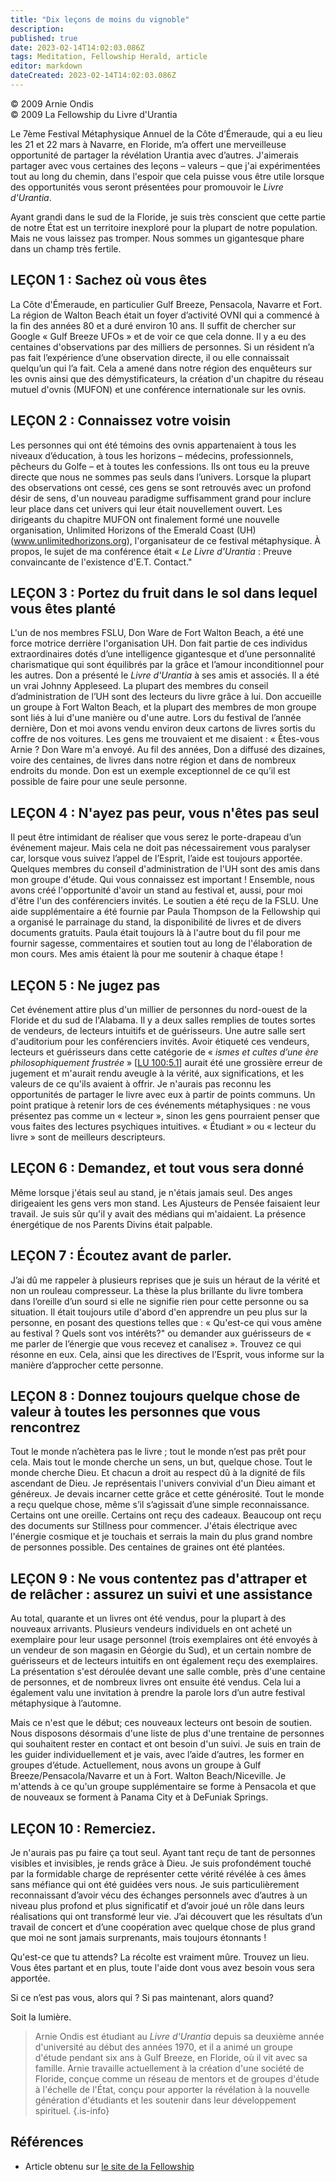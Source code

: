 ```yaml
---
title: "Dix leçons de moins du vignoble"
description: 
published: true
date: 2023-02-14T14:02:03.086Z
tags: Meditation, Fellowship Herald, article
editor: markdown
dateCreated: 2023-02-14T14:02:03.086Z
---
```


<p class="v-card v-sheet theme--light grey lighten-3 px-2">© 2009 Arnie Ondis<br>© 2009 La Fellowship du Livre d'Urantia</p>


Le 7ème Festival Métaphysique Annuel de la Côte d’Émeraude, qui a eu lieu les 21 et 22 mars à Navarre, en Floride, m’a offert une merveilleuse opportunité de partager la révélation Urantia avec d’autres. J'aimerais partager avec vous certaines des leçons – valeurs – que j'ai expérimentées tout au long du chemin, dans l'espoir que cela puisse vous être utile lorsque des opportunités vous seront présentées pour promouvoir le _Livre d'Urantia_. 

Ayant grandi dans le sud de la Floride, je suis très conscient que cette partie de notre État est un territoire inexploré pour la plupart de notre population. Mais ne vous laissez pas tromper. Nous sommes un gigantesque phare dans un champ très fertile. 

## LEÇON 1 : Sachez où vous êtes 

La Côte d'Émeraude, en particulier Gulf Breeze, Pensacola, Navarre et Fort. La région de Walton Beach était un foyer d’activité OVNI qui a commencé à la fin des années 80 et a duré environ 10 ans. Il suffit de chercher sur Google « Gulf Breeze UFOs » et de voir ce que cela donne. Il y a eu des centaines d'observations par des milliers de personnes. Si un résident n’a pas fait l’expérience d’une observation directe, il ou elle connaissait quelqu’un qui l’a fait. Cela a amené dans notre région des enquêteurs sur les ovnis ainsi que des démystificateurs, la création d'un chapitre du réseau mutuel d'ovnis (MUFON) et une conférence internationale sur les ovnis. 

## LEÇON 2 : Connaissez votre voisin 

Les personnes qui ont été témoins des ovnis appartenaient à tous les niveaux d’éducation, à tous les horizons – médecins, professionnels, pêcheurs du Golfe – et à toutes les confessions. Ils ont tous eu la preuve directe que nous ne sommes pas seuls dans l’univers. Lorsque la plupart des observations ont cessé, ces gens se sont retrouvés avec un profond désir de sens, d'un nouveau paradigme suffisamment grand pour inclure leur place dans cet univers qui leur était nouvellement ouvert. Les dirigeants du chapitre MUFON ont finalement formé une nouvelle organisation, Unlimited Horizons of the Emerald Coast (UH) (www.unlimitedhorizons.org), l'organisateur de ce festival métaphysique. À propos, le sujet de ma conférence était « _Le Livre d'Urantia_ : Preuve convaincante de l'existence d'E.T. Contact." 

## LEÇON 3 : Portez du fruit dans le sol dans lequel vous êtes planté 

L'un de nos membres FSLU, Don Ware de Fort Walton Beach, a été une force motrice derrière l'organisation UH. Don fait partie de ces individus extraordinaires dotés d’une intelligence gigantesque et d’une personnalité charismatique qui sont équilibrés par la grâce et l’amour inconditionnel pour les autres. Don a présenté le _Livre d'Urantia_ à ses amis et associés. Il a été un vrai Johnny Appleseed. La plupart des membres du conseil d’administration de l’UH sont des lecteurs du livre grâce à lui. Don accueille un groupe à Fort Walton Beach, et la plupart des membres de mon groupe sont liés à lui d'une manière ou d'une autre. Lors du festival de l’année dernière, Don et moi avons vendu environ deux cartons de livres sortis du coffre de nos voitures. Les gens me trouvaient et me disaient : « Êtes-vous Arnie ? Don Ware m'a envoyé. Au fil des années, Don a diffusé des dizaines, voire des centaines, de livres dans notre région et dans de nombreux endroits du monde. Don est un exemple exceptionnel de ce qu’il est possible de faire pour une seule personne. 

## LEÇON 4 : N'ayez pas peur, vous n'êtes pas seul 

Il peut être intimidant de réaliser que vous serez le porte-drapeau d’un événement majeur. Mais cela ne doit pas nécessairement vous paralyser car, lorsque vous suivez l’appel de l’Esprit, l’aide est toujours apportée. Quelques membres du conseil d'administration de l'UH sont des amis dans mon groupe d'étude. Qui vous connaissez est important ! Ensemble, nous avons créé l'opportunité d'avoir un stand au festival et, aussi, pour moi d'être l'un des conférenciers invités. Le soutien a été reçu de la FSLU. Une aide supplémentaire a été fournie par Paula Thompson de la Fellowship qui a organisé le parrainage du stand, la disponibilité de livres et de divers documents gratuits. Paula était toujours là à l'autre bout du fil pour me fournir sagesse, commentaires et soutien tout au long de l'élaboration de mon cours. Mes amis étaient là pour me soutenir à chaque étape ! 

## LEÇON 5 : Ne jugez pas 

Cet événement attire plus d'un millier de personnes du nord-ouest de la Floride et du sud de l'Alabama. Il y a deux salles remplies de toutes sortes de vendeurs, de lecteurs intuitifs et de guérisseurs. Une autre salle sert d'auditorium pour les conférenciers invités. Avoir étiqueté ces vendeurs, lecteurs et guérisseurs dans cette catégorie de « _ismes et cultes d’une ère philosophiquement frustrée_ » <a id="a35_405"></a>[[LU 100:5.1](/fr/The_Urantia_Book/100#p5_1)] aurait été une grossière erreur de jugement et m'aurait rendu aveugle à la vérité, aux significations, et les valeurs de ce qu'ils avaient à offrir. Je n'aurais pas reconnu les opportunités de partager le livre avec eux à partir de points communs. Un point pratique à retenir lors de ces événements métaphysiques : ne vous présentez pas comme un « lecteur », sinon les gens pourraient penser que vous faites des lectures psychiques intuitives. « Étudiant » ou « lecteur du livre » sont de meilleurs descripteurs. 

## LEÇON 6 : Demandez, et tout vous sera donné 

Même lorsque j'étais seul au stand, je n'étais jamais seul. Des anges dirigeaient les gens vers mon stand. Les Ajusteurs de Pensée faisaient leur travail. Je suis sûr qu'il y avait des médians qui m'aidaient. La présence énergétique de nos Parents Divins était palpable. 

## LEÇON 7 : Écoutez avant de parler. 

J’ai dû me rappeler à plusieurs reprises que je suis un héraut de la vérité et non un rouleau compresseur. La thèse la plus brillante du livre tombera dans l’oreille d’un sourd si elle ne signifie rien pour cette personne ou sa situation. Il était toujours utile d'abord d'en apprendre un peu plus sur la personne, en posant des questions telles que : « Qu'est-ce qui vous amène au festival ? Quels sont vos intérêts?" ou demander aux guérisseurs de « me parler de l’énergie que vous recevez et canalisez ». Trouvez ce qui résonne en eux. Cela, ainsi que les directives de l’Esprit, vous informe sur la manière d’approcher cette personne. 

## LEÇON 8 : Donnez toujours quelque chose de valeur à toutes les personnes que vous rencontrez 

Tout le monde n’achètera pas le livre ; tout le monde n’est pas prêt pour cela. Mais tout le monde cherche un sens, un but, quelque chose. Tout le monde cherche Dieu. Et chacun a droit au respect dû à la dignité de fils ascendant de Dieu. Je représentais l'univers convivial d'un Dieu aimant et généreux. Je devais incarner cette grâce et cette générosité. Tout le monde a reçu quelque chose, même s’il s’agissait d’une simple reconnaissance. Certains ont une oreille. Certains ont reçu des cadeaux. Beaucoup ont reçu des documents sur Stillness pour commencer. J'étais électrique avec l'énergie cosmique et je touchais et serrais la main du plus grand nombre de personnes possible. Des centaines de graines ont été plantées. 

## LEÇON 9 : Ne vous contentez pas d'attraper et de relâcher : assurez un suivi et une assistance 

Au total, quarante et un livres ont été vendus, pour la plupart à des nouveaux arrivants. Plusieurs vendeurs individuels en ont acheté un exemplaire pour leur usage personnel (trois exemplaires ont été envoyés à un vendeur de son magasin en Géorgie du Sud), et un certain nombre de guérisseurs et de lecteurs intuitifs en ont également reçu des exemplaires. La présentation s'est déroulée devant une salle comble, près d'une centaine de personnes, et de nombreux livres ont ensuite été vendus. Cela lui a également valu une invitation à prendre la parole lors d’un autre festival métaphysique à l’automne. 

Mais ce n'est que le début; ces nouveaux lecteurs ont besoin de soutien. Nous disposons désormais d'une liste de plus d'une trentaine de personnes qui souhaitent rester en contact et ont besoin d'un suivi. Je suis en train de les guider individuellement et je vais, avec l’aide d’autres, les former en groupes d’étude. Actuellement, nous avons un groupe à Gulf Breeze/Pensacola/Navarre et un à Fort. Walton Beach/Niceville. Je m'attends à ce qu'un groupe supplémentaire se forme à Pensacola et que de nouveaux se forment à Panama City et à DeFuniak Springs. 

## LEÇON 10 : Remerciez. 

Je n'aurais pas pu faire ça tout seul. Ayant tant reçu de tant de personnes visibles et invisibles, je rends grâce à Dieu. Je suis profondément touché par la formidable charge de représenter cette vérité révélée à ces âmes sans méfiance qui ont été guidées vers nous. Je suis particulièrement reconnaissant d’avoir vécu des échanges personnels avec d’autres à un niveau plus profond et plus significatif et d’avoir joué un rôle dans leurs réalisations qui ont transformé leur vie. J’ai découvert que les résultats d’un travail de concert et d’une coopération avec quelque chose de plus grand que moi ne sont jamais surprenants, mais toujours étonnants ! 

Qu'est-ce que tu attends? La récolte est vraiment mûre. Trouvez un lieu. Vous êtes partant et en plus, toute l'aide dont vous avez besoin vous sera apportée. 

Si ce n’est pas vous, alors qui ? Si pas maintenant, alors quand? 

Soit la lumière. 

> Arnie Ondis est étudiant au _Livre d'Urantia_ depuis sa deuxième année d'université au début des années 1970, et il a animé un groupe d'étude pendant six ans à Gulf Breeze, en Floride, où il vit avec sa famille. Arnie travaille actuellement à la création d'une société de Floride, conçue comme un réseau de mentors et de groupes d'étude à l'échelle de l'État, conçu pour apporter la révélation à la nouvelle génération d'étudiants et les soutenir dans leur développement spirituel.
{.is-info}

## Références

- Article obtenu sur [le site de la Fellowship](https://urantia-book.org/archive/newsletters/herald/)

